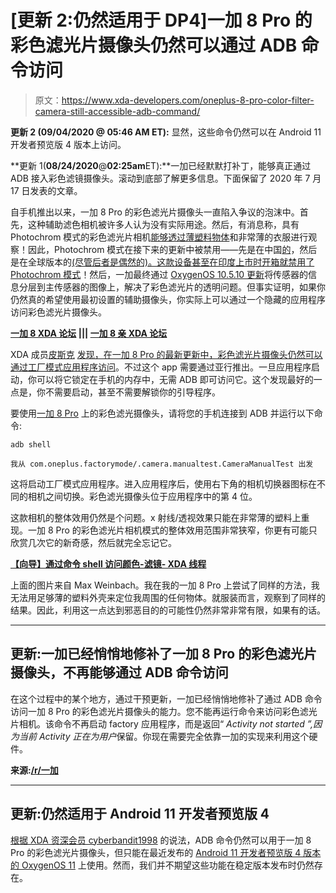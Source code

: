 # [更新 2:仍然适用于 DP4]一加 8 Pro 的彩色滤光片摄像头仍然可以通过 ADB 命令访问

> 原文：<https://www.xda-developers.com/oneplus-8-pro-color-filter-camera-still-accessible-adb-command/>

**更新 2 (09/04/2020 @ 05:46 AM ET):** 显然，这些命令仍然可以在 Android 11 开发者预览版 4 版本上访问。

**更新 1(****08/24/2020****@****02:25am****ET):**一加已经默默打补丁，能够真正通过 ADB 接入彩色滤镜摄像头。滚动到底部了解更多信息。下面保留了 2020 年 7 月 17 日发表的文章。

自手机推出以来，一加 8 Pro 的彩色滤光片摄像头一直陷入争议的泡沫中。首先，这种辅助滤色相机被许多人认为没有实际用途。然后，有消息称，具有 Photochrom 模式的彩色滤光片相机[能够透过薄塑料物体](https://www.xda-developers.com/oneplus-8-pro-color-filter-camera-see-through-some-plastic-objects/)和非常薄的衣服进行观察！因此，Photochrom 模式在接下来的更新中被禁用——先是在中国[的](https://www.xda-developers.com/oneplus-8-pro-color-filter-x-ray-infrared-see-through-camera-temporarily-disabled-future-update/)，然后是在全球版本的[(尽管后者是偶然的)。这款设备甚至在印度上市时开箱就禁用了](https://www.xda-developers.com/oxygenos-10-5-9-disables-oneplus-8-pro-color-filter-camera-even-global-variant/) [Photochrom 模式](https://www.xda-developers.com/oneplus-8-pro-may-go-on-sale-india-color-filter-camera-disabled-oxygenos-update/)！然后，一加最终通过 [OxygenOS 10.5.10 更新](https://www.xda-developers.com/oxygenos-10-5-10-oneplus-8-pro-fixes-photochrom-color-filter-see-through-xray-issue/)将传感器的信息分层到主传感器的图像上，解决了彩色滤光片的透明问题。但事实证明，如果你仍然真的希望使用最初设置的辅助摄像头，你实际上可以通过一个隐藏的应用程序访问彩色滤光片摄像头。

**[一加 8 XDA 论坛](https://forum.xda-developers.com/oneplus-8) ||| [一加 8 亲 XDA 论坛](https://forum.xda-developers.com/oneplus-8-pro)**

XDA 成员[皮斯克](https://forum.xda-developers.com/member.php?u=10961671) [发现，在一加 8 Pro 的最新更新中，彩色滤光片摄像头仍然可以通过工厂模式应用程序访问](https://forum.xda-developers.com/oneplus-8-pro/how-to/guide-access-color-filter-command-shell-t4134237)。不过这个 app 需要通过亚行推出。一旦应用程序启动，你可以将它锁定在手机的内存中，无需 ADB 即可访问它。这个发现最好的一点是，你不需要启动，甚至不需要解锁你的引导程序。

要使用[一加 8 Pro](https://www.geekbuying.com/item/Global-ROM-OnePlus-8-Pro-5G-Smartphone-8GB-128GB-Glacial-Green-424238.html) 上的彩色滤光摄像头，请将您的手机连接到 ADB 并运行以下命令:

```
adb shell

我从 com.oneplus.factorymode/.camera.manualtest.CameraManualTest 出发
```

这将启动工厂模式应用程序。进入应用程序后，使用右下角的相机切换器图标在不同的相机之间切换。彩色滤光摄像头位于应用程序中的第 4 位。

这款相机的整体效用仍然是个问题。x 射线/透视效果只能在非常薄的塑料上重现。一加 8 Pro 的彩色滤光片相机模式的整体效用范围非常狭窄，你更有可能只欣赏几次它的新奇感，然后就完全忘记它。

**[【向导】通过命令 shell 访问颜色-滤镜- XDA 线程](https://forum.xda-developers.com/oneplus-8-pro/how-to/guide-access-color-filter-command-shell-t4134237)**

上面的图片来自 Max Weinbach。我在我的一加 8 Pro 上尝试了同样的方法，我无法用足够薄的塑料外壳来定位我周围的任何物体。就服装而言，观察到了同样的结果。因此，利用这一点达到邪恶目的的可能性仍然非常非常有限，如果有的话。

* * *

## 更新:一加已经悄悄地修补了一加 8 Pro 的彩色滤光片摄像头，不再能够通过 ADB 命令访问

在这个过程中的某个地方，通过干预更新，一加已经悄悄地修补了通过 ADB 命令访问一加 8 Pro 的彩色滤光片摄像头的能力。您不能再运行命令来访问彩色滤光片相机。该命令不再启动 factory 应用程序，而是返回“ *Activity not started ”,因为当前 Activity 正在为用户*保留。你现在需要完全依靠一加的实现来利用这个硬件。

**来源:[/r/一加](https://www.reddit.com/r/oneplus/comments/ife3a4/looking_for_a_traditional_sticker_style_glass/)**

* * *

## 更新:仍然适用于 Android 11 开发者预览版 4

[根据 XDA 资深会员 cyberbandit1998](https://forum.xda-developers.com/showpost.php?p=83410827&postcount=139) 的说法，ADB 命令仍然可以用于一加 8 Pro 的彩色滤光片摄像头，但只能在最近发布的 [Android 11 开发者预览版 4 版本的 OxygenOS 11](https://www.xda-developers.com/download-oneplus-8-pro-receive-android-11-developer-preview-4-based-oxygenos-11-builds-september-2020-security-patches/) 上使用。然而，我们并不期望这些功能在稳定版本发布时仍然存在。